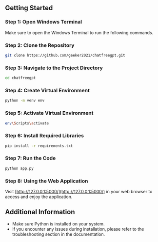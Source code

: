 
## Getting Started

### Step 1: Open Windows Terminal

Make sure to open the Windows Terminal to run the following commands.

### Step 2: Clone the Repository

```bash
git clone https://github.com/geeker2021/chatfreegpt.git
```

### Step 3: Navigate to the Project Directory

```bash
cd chatfreegpt
```

### Step 4: Create Virtual Environment

```bash
python -m venv env
```

### Step 5: Activate Virtual Environment

```bash
env\Scripts\activate
```

### Step 6: Install Required Libraries

```bash
pip install -r requirements.txt
```

### Step 7: Run the Code

```bash
python app.py
```

### Step 8: Using the Web Application

Visit [http://127.0.0.1:5000/](http://127.0.0.1:5000/) in your web browser to access and enjoy the application.

## Additional Information

- Make sure Python is installed on your system.
- If you encounter any issues during installation, please refer to the troubleshooting section in the documentation.
```

